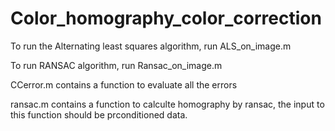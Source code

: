 # Color_homography_color_correction

To run the Alternating least squares algorithm, run ALS_on_image.m

To run RANSAC algorithm, run Ransac_on_image.m

CCerror.m contains a function to evaluate all the errors

ransac.m contains a function to calculte homography by ransac, the input to this function should be prconditioned data.
